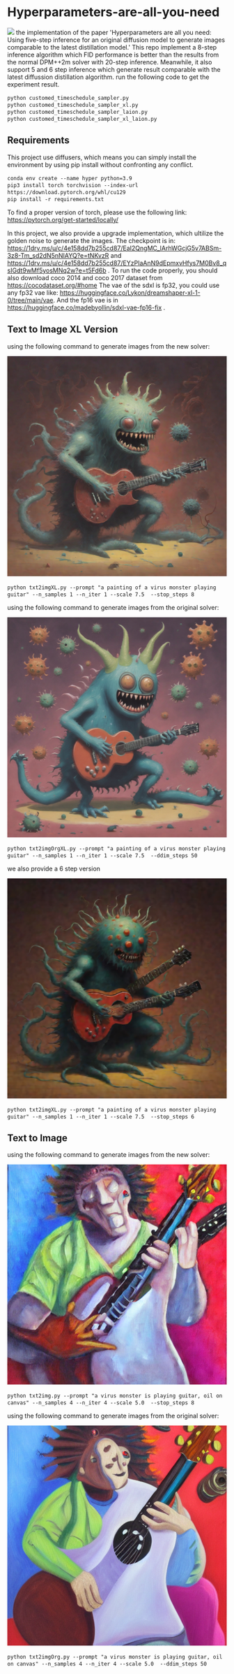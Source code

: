 # Hyperparameters-are-all-you-need
<img src=gen_img_val_xl/comparison_grid_small.png />
the implementation of the paper 'Hyperparameters are all you need: Using five-step inference for an original diffusion model to generate images comparable to the latest distillation model.'
This repo implement a 8-step inference algorithm which FID performance is better than the results from the normal DPM++2m solver with 20-step inference. Meanwhile, it also support 5 and 6 step inference which generate result comparable with the latest diffussion distillation algorithm.
run the following code to get the experiment result.  

```
python customed_timeschedule_sampler.py
python customed_timeschedule_sampler_xl.py
python customed_timeschedule_sampler_laion.py
python customed_timeschedule_sampler_xl_laion.py
```
 
## Requirements
This project use diffusers, which means you can simply install the environment by using pip install without confronting any conflict.  
```
conda env create --name hyper python=3.9
pip3 install torch torchvision --index-url https://download.pytorch.org/whl/cu129
pip install -r requirements.txt 
```
To find a proper version of torch, please use the following link:
https://pytorch.org/get-started/locally/

In this project, we also provide a upgrade implementation, which ultilize the golden noise to generate the images.  The checkpoint is in: https://1drv.ms/u/c/4e158dd7b255cd87/EaI2QngMC_lArhWGcjG5v7ABSm-3z8-Tm_sd2dN5nNIAYQ?e=tNKvzR and https://1drv.ms/u/c/4e158dd7b255cd87/EYzPIaAnN9dEpmxvHfys7M0Bv8_qsIGdt9wMf5yosMNq2w?e=t5Fd6b .  To run the code properly, you should also download coco 2014 and coco 2017 dataset from https://cocodataset.org/#home 
The vae of the sdxl is fp32, you could use any fp32 vae like: https://huggingface.co/Lykon/dreamshaper-xl-1-0/tree/main/vae. And the fp16 vae is in https://huggingface.co/madebyollin/sdxl-vae-fp16-fix .



## Text to Image XL Version
using the following command to generate images from the new solver:


<img src=gen_img_val_xl/samples-customedXL-8-retrain-free-full-trick-1-7.5/00001.png width=512 />

```
python txt2imgXL.py --prompt "a painting of a virus monster playing guitar" --n_samples 1 --n_iter 1 --scale 7.5  --stop_steps 8
```

using the following command to generate images from the original solver:

<img src=gen_img_val_xl/samples-org-50-notNPNet/00001.png width=512 />

```
python txt2imgOrgXL.py --prompt "a painting of a virus monster playing guitar" --n_samples 1 --n_iter 1 --scale 7.5  --ddim_steps 50
```
we also provide a 6 step version

<img src=gen_img_val_xl/samples-customedXL-6-retrain-free-full-trick-1-7.5/00000.png width=512 />

```
python txt2imgXL.py --prompt "a painting of a virus monster playing guitar" --n_samples 1 --n_iter 1 --scale 7.5  --stop_steps 6
```

## Text to Image
using the following command to generate images from the new solver:


<img src=gen_img_val_v15/samples-customed-8-notNPNet-full-trick-5.0/00000.png width=512 />

```
python txt2img.py --prompt "a virus monster is playing guitar, oil on canvas" --n_samples 4 --n_iter 4 --scale 5.0  --stop_steps 8
```

using the following command to generate images from the original solver:

<img src=gen_img_val_v15/samples-org-50-notNPNet/00000.png width=512 />

```
python txt2imgOrg.py --prompt "a virus monster is playing guitar, oil on canvas" --n_samples 4 --n_iter 4 --scale 5.0  --ddim_steps 50
```


<!-- ## Text to Image ACGN version
using the following command to generate images from the new solver:

<img src=gen_img_val_v15/samples-customed-8-free-notNPNet-full-trick-7.5/00002.png width=768 />

```
python txt2imgACGN.py --prompt "((masterpiece,best quality)) , 1girl, ((school uniform)),brown blazer, black skirt,small breasts,necktie,red plaid skirt,looking at viewer" --ddim_steps 20 --n_samples 4 --n_iter 1 --scale 7.5 --W 768 --H 1024 --use_free
```

using the following command to generate images from the original solver:

<img src=gen_img_val_v15/samples-org-20-free-notNPNet/00002.png width=768 />

```
 python txt2imgOrg.py --prompt "((masterpiece,best quality)) , 1girl, ((school uniform)),brown blazer, black skirt,small breasts,necktie,red plaid skirt,looking at viewer" --ddim_steps 20 --n_samples 4 --n_iter 1 --scale 7.5 --W 768 --H 1024 --use_free --is_acgn
``` -->
<!-- ```
python txt2imgXL.py --prompt "((masterpiece,best quality)) , ((1girl)), ((school uniform)),brown blazer, black skirt, necktie,red plaid skirt,looking at viewer, masterpiece, best quality, ultra-detailed, 8k resolution, high dynamic range, absurdres, stunningly beautiful, intricate details, sharp focus, detailed eyes, cinematic color grading, high-resolution texture,photorealistic portrait, nails" --n_samples 1 --n_iter 1 --scale 5.5 --W 1024 --H 1024 --stop_step 8
``` -->